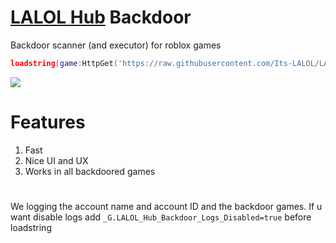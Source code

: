 # [LALOL Hub](https://github.com/Its-LALOL/LALOL-Hub) Backdoor
Backdoor scanner (and executor) for roblox games

```lua
loadstring(game:HttpGet('https://raw.githubusercontent.com/Its-LALOL/LALOL-Hub/main/Backdoor-Scanner/script'))()
```

![](https://raw.githubusercontent.com/Its-LALOL/LALOL-Hub/main/Backdoor-Scanner/screenshot.png)

# Features
1. Fast 
2. Nice UI and UX
3. Works in all backdoored games

#
We logging the account name and account ID and the backdoor games. If u want disable logs add `_G.LALOL_Hub_Backdoor_Logs_Disabled=true` before loadstring
